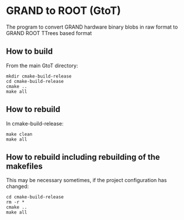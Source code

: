 # GRAND to ROOT (GtoT)

The program to convert GRAND hardware binary blobs in raw format to GRAND ROOT TTrees based format

## How to build

From the main GtoT directory:
```
mkdir cmake-build-release
cd cmake-build-release
cmake ..
make all
```

## How to rebuild

In cmake-build-release:
```
make clean
make all
```

## How to rebuild including rebuilding of the makefiles

This may be necessary sometimes, if the project configuration has changed:
```
cd cmake-build-release
rm -r *
cmake ..
make all
```